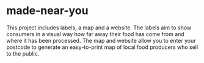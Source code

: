 # made-near-you
This project includes labels, a map and a website. The labels aim to show consumers in a visual way how far away their food has come from and where it has been processed. The map and website allow you to enter your postcode to generate an easy-to-print map of local food producers who sell to the public.
